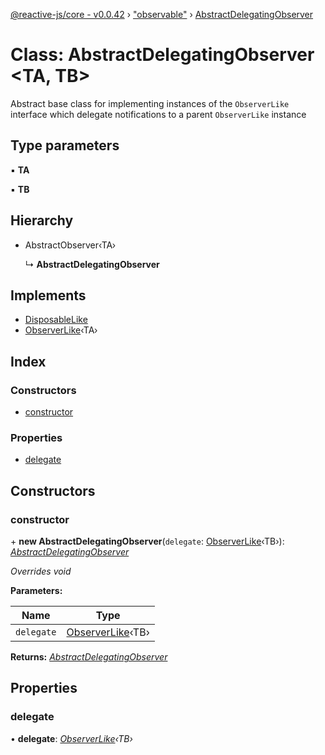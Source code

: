 [@reactive-js/core - v0.0.42](../README.md) › ["observable"](../modules/_observable_.md) › [AbstractDelegatingObserver](_observable_.abstractdelegatingobserver.md)

# Class: AbstractDelegatingObserver <**TA, TB**>

Abstract base class for implementing instances of the `ObserverLike` interface
which delegate notifications to a parent `ObserverLike` instance

## Type parameters

▪ **TA**

▪ **TB**

## Hierarchy

* AbstractObserver‹TA›

  ↳ **AbstractDelegatingObserver**

## Implements

* [DisposableLike](../interfaces/_disposable_.disposablelike.md)
* [ObserverLike](../interfaces/_observable_.observerlike.md)‹TA›

## Index

### Constructors

* [constructor](_observable_.abstractdelegatingobserver.md#constructor)

### Properties

* [delegate](_observable_.abstractdelegatingobserver.md#delegate)

## Constructors

###  constructor

\+ **new AbstractDelegatingObserver**(`delegate`: [ObserverLike](../interfaces/_observable_.observerlike.md)‹TB›): *[AbstractDelegatingObserver](_observable_.abstractdelegatingobserver.md)*

*Overrides void*

**Parameters:**

Name | Type |
------ | ------ |
`delegate` | [ObserverLike](../interfaces/_observable_.observerlike.md)‹TB› |

**Returns:** *[AbstractDelegatingObserver](_observable_.abstractdelegatingobserver.md)*

## Properties

###  delegate

• **delegate**: *[ObserverLike](../interfaces/_observable_.observerlike.md)‹TB›*
